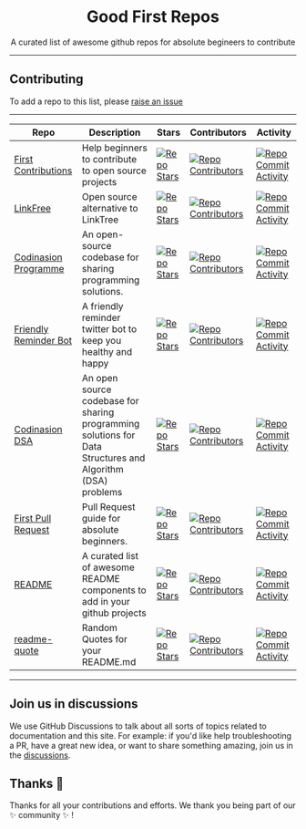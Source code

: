 <h1 align="center">Good First Repos</h1>

<p align="center"> A curated list of awesome github repos for absolute begineers to contribute
    <br/>
</p>

---

## Contributing

To add a repo to this list, please [raise an issue](https://github.com/codinasion/good-first-repos/issues/new?assignees=&labels=%F0%9F%93%9D+content&template=add-repo.yml)

---

| Repo                                                                             | Description                                                                                                | Stars                                                                                                                                                                          | Contributors                                                                                                                                                                                  | Activity                                                                                                                                                                                            |
| -------------------------------------------------------------------------------- | ---------------------------------------------------------------------------------------------------------- | ------------------------------------------------------------------------------------------------------------------------------------------------------------------------------ | --------------------------------------------------------------------------------------------------------------------------------------------------------------------------------------------- | --------------------------------------------------------------------------------------------------------------------------------------------------------------------------------------------------- |
| [First Contributions](https://github.com/firstcontributions/first-contributions) | Help beginners to contribute to open source projects                                                       | [![Repo Stars](https://img.shields.io/github/stars/firstcontributions/first-contributions?style=social)](https://github.com/firstcontributions/first-contributions/stargazers) | [![Repo Contributors](https://img.shields.io/github/contributors-anon/firstcontributions/first-contributions)](https://github.com/firstcontributions/first-contributions/graphs/contributors) | [![Repo Commit Activity](https://img.shields.io/github/commit-activity/m/firstcontributions/first-contributions)](https://github.com/firstcontributions/first-contributions/graphs/commit-activity) |
| [LinkFree](https://github.com/EddieHubCommunity/LinkFree)                        | Open source alternative to LinkTree                                                                        | [![Repo Stars](https://img.shields.io/github/stars/EddieHubCommunity/LinkFree?style=social)](https://github.com/EddieHubCommunity/LinkFree/stargazers)                         | [![Repo Contributors](https://img.shields.io/github/contributors-anon/EddieHubCommunity/LinkFree)](https://github.com/EddieHubCommunity/LinkFree/graphs/contributors)                         | [![Repo Commit Activity](https://img.shields.io/github/commit-activity/m/EddieHubCommunity/LinkFree)](https://github.com/EddieHubCommunity/LinkFree/graphs/commit-activity)                         |
| [Codinasion Programme](https://github.com/codinasion/codinasion-programme)       | An open-source codebase for sharing programming solutions.                                                 | [![Repo Stars](https://img.shields.io/github/stars/codinasion/codinasion-programme?style=social)](https://github.com/codinasion/codinasion-programme/stargazers)               | [![Repo Contributors](https://img.shields.io/github/contributors-anon/codinasion/codinasion-programme)](https://github.com/codinasion/codinasion-programme/graphs/contributors)               | [![Repo Commit Activity](https://img.shields.io/github/commit-activity/m/codinasion/codinasion-programme)](https://github.com/codinasion/codinasion-programme/graphs/commit-activity)               |
| [Friendly Reminder Bot](https://github.com/ykdojo/friendlyreminderbot)           | A friendly reminder twitter bot to keep you healthy and happy                                              | [![Repo Stars](https://img.shields.io/github/stars/ykdojo/friendlyreminderbot?style=social)](https://github.com/ykdojo/friendlyreminderbot/stargazers)                         | [![Repo Contributors](https://img.shields.io/github/contributors-anon/ykdojo/friendlyreminderbot)](https://github.com/ykdojo/friendlyreminderbot/graphs/contributors)                         | [![Repo Commit Activity](https://img.shields.io/github/commit-activity/m/ykdojo/friendlyreminderbot)](https://github.com/ykdojo/friendlyreminderbot/graphs/commit-activity)                         |
| [Codinasion DSA](https://github.com/codinasion/codinasion-dsa)                   | An open source codebase for sharing programming solutions for Data Structures and Algorithm (DSA) problems | [![Repo Stars](https://img.shields.io/github/stars/codinasion/codinasion-dsa?style=social)](https://github.com/codinasion/codinasion-dsa/stargazers)                           | [![Repo Contributors](https://img.shields.io/github/contributors-anon/codinasion/codinasion-dsa)](https://github.com/codinasion/codinasion-dsa/graphs/contributors)                           | [![Repo Commit Activity](https://img.shields.io/github/commit-activity/m/codinasion/codinasion-dsa)](https://github.com/codinasion/codinasion-dsa/graphs/commit-activity)                           |
| [First Pull Request](https://github.com/codinasion/first-pull-request)           | Pull Request guide for absolute beginners.                                                                 | [![Repo Stars](https://img.shields.io/github/stars/codinasion/first-pull-request?style=social)](https://github.com/codinasion/first-pull-request/stargazers)                   | [![Repo Contributors](https://img.shields.io/github/contributors-anon/codinasion/first-pull-request)](https://github.com/codinasion/first-pull-request/graphs/contributors)                   | [![Repo Commit Activity](https://img.shields.io/github/commit-activity/m/codinasion/first-pull-request)](https://github.com/codinasion/first-pull-request/graphs/commit-activity)                   |
| [README](https://github.com/codinasion/README)                                   | A curated list of awesome README components to add in your github projects                                 | [![Repo Stars](https://img.shields.io/github/stars/codinasion/README?style=social)](https://github.com/codinasion/README/stargazers)                                           | [![Repo Contributors](https://img.shields.io/github/contributors-anon/codinasion/README)](https://github.com/codinasion/README/graphs/contributors)                                           | [![Repo Commit Activity](https://img.shields.io/github/commit-activity/m/codinasion/README)](https://github.com/codinasion/README/graphs/commit-activity)                                           |
| [readme-quote](https://github.com/codinasion/readme-quote)                     | Random Quotes for your README.md                                                                           | [![Repo Stars](https://img.shields.io/github/stars/codinasion/readme-quote?style=social)](https://github.com/codinasion/readme-quote/stargazers)                             | [![Repo Contributors](https://img.shields.io/github/contributors-anon/codinasion/readme-quote)](https://github.com/codinasion/readme-quote/graphs/contributors)                             | [![Repo Commit Activity](https://img.shields.io/github/commit-activity/m/codinasion/readme-quote)](https://github.com/codinasion/readme-quote/graphs/commit-activity)                             |

---

## Join us in discussions

We use GitHub Discussions to talk about all sorts of topics related to documentation and this site. For example: if you'd like help troubleshooting a PR, have a great new idea, or want to share something amazing, join us in the [discussions](https://github.com/codinasion/codinasion/discussions).

## Thanks :purple_heart:

Thanks for all your contributions and efforts. We thank you being part of our :sparkles: community :sparkles: !

